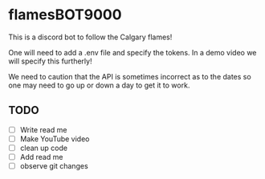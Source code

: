 # flamesBOT9000
This is a discord bot to follow the Calgary flames! 

One will need to add a .env file and specify the tokens. In a demo video we will specify this furtherly!

We need to caution that the API is sometimes incorrect as to the dates so one may need to go up or down a day to get it to work.

## TODO

- [ ] Write read me
- [ ] Make YouTube video
- [ ] clean up code
- [ ] Add read  me
- [ ] observe git changes

